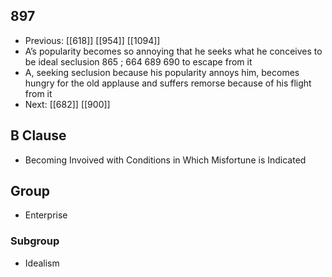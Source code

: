 ## 897
- Previous: [[618]] [[954]] [[1094]] 
- A’s popularity becomes so annoying that he seeks what he conceives to be ideal seclusion 865 ; 664 689 690 to escape from it
- A, seeking seclusion because his popularity annoys him, becomes hungry for the old applause and suffers remorse because of his flight from it
- Next: [[682]] [[900]] 

## B Clause
- Becoming Invoived with Conditions in Which Misfortune is Indicated

## Group
- Enterprise

### Subgroup
- Idealism

